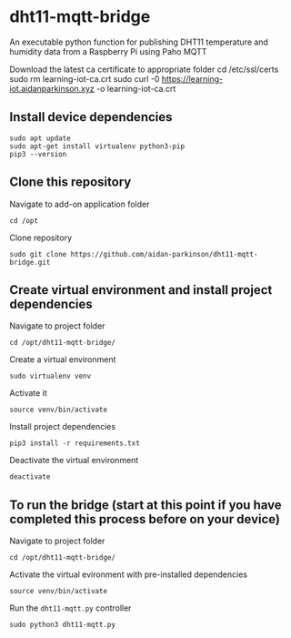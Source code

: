 # dht11-mqtt-bridge
An executable python function for publishing DHT11 temperature and humidity data from a Raspberry Pi using Paho MQTT

Download the latest ca certificate to appropriate folder
cd /etc/ssl/certs
sudo rm learning-iot-ca.crt
sudo curl -0 https://learning-iot.aidanparkinson.xyz -o learning-iot-ca.crt

## Install device dependencies
```
sudo apt update
sudo apt-get install virtualenv python3-pip
pip3 --version
```

## Clone this repository
Navigate to add-on application folder
```
cd /opt
```
Clone repository
```
sudo git clone https://github.com/aidan-parkinson/dht11-mqtt-bridge.git
```

## Create virtual environment and install project dependencies
Navigate to project folder
```
cd /opt/dht11-mqtt-bridge/
```
Create a virtual environment
```
sudo virtualenv venv
```
Activate it
```
source venv/bin/activate
```
Install project dependencies
```
pip3 install -r requirements.txt
```
Deactivate the virtual environment
```
deactivate
```

## To run the bridge (start at this point if you have completed this process before on your device)
Navigate to project folder
```
cd /opt/dht11-mqtt-bridge/
```
Activate the virtual evironment with pre-installed dependencies
```
source venv/bin/activate
```
Run the `dht11-mqtt.py` controller
```
sudo python3 dht11-mqtt.py
```
